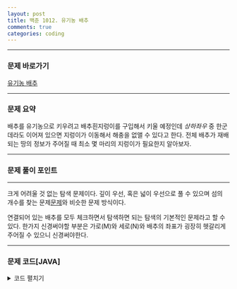 ```yaml
---
layout: post
title: 백준 1012. 유기농 배추
comments: true 
categories: coding
---
```

- - -
### 문제 바로가기
[유기농 배추](https://www.acmicpc.net/problem/1012)
- - - 
### 문제 요약 
배추를 유기농으로 키우려고 배추흰지렁이를 구입해서 키울 예정인데 *상하좌우* 중 한군데라도 이어져 있으면 지렁이가 이동해서 해충을 없앨 수 있다고 한다.
전체 배추가 재배되는 땅의 정보가 주어질 때 최소 몇 마리의 지렁이가 필요한지 알아보자.

- - -

### 문제 풀이 포인트
- - - 
크게 어려울 것 없는 탐색 문제이다. 깊이 우선, 혹은 넓이 우선으로 풀 수 있으며 섬의 개수를 찾는 문제[문제](https://www.acmicpc.net/problem/4963)와 비슷한 문제 방식이다.

연결되어 있는 배추를 모두 체크하면서 탐색하면 되는 탐색의 기본적인 문제라고 할 수 있다.
한가지 신경써야할 부분은 가로(M)와 세로(N)와 배추의 좌표가 굉장히 헷갈리게 주어질 수 있으니 신경써야한다.

- - -
###  문제 코드[JAVA]
<details>
<summary>코드 펼치기</summary>
<div markdown="1">

- - -
```java
import java.util.LinkedList;
import java.util.Queue;
import java.util.Scanner;

public class Main {
  static int[][] check;
  static int N, M;
  public static void main(String[] args) {
    Scanner sc = new Scanner(System.in);
    int T = sc.nextInt();
    while (T-- > 0) {
      M = sc.nextInt(); // 가로
      N = sc.nextInt(); // 세로
      int K = sc.nextInt();
      boolean[][] arr = new boolean[N][M];
      check = new int[N][M];
      for (int i = 0; i < K; i++) {
        int x = sc.nextInt(); // 가로
        int y = sc.nextInt(); // 세로
        arr[y][x] = true;
      }
      int color = 1;
      for (int i = 0; i < N; i++) {
        for (int j = 0; j < M; j++) {
          if(check[i][j] != 0) continue;
          if(arr[i][j]) {
            sol(i, j, arr, color);
            color++;
          }
        }
      }
    System.out.println(color-1);
    }
  }
  static int[] dx = {1, 0, -1, 0};
  static int[] dy = {0, 1, 0, -1};
  private static void sol(int i, int j, boolean[][] arr, int color) {
    Queue<int[]> queue = new LinkedList<>();
    boolean[][] v = new boolean[N][M];
    queue.add(new int[]{i, j});
    v[i][j] = true;
    while(!queue.isEmpty()) {
      int[] cur = queue.poll();
      check[cur[0]][cur[1]] = color;
      for(int d = 0; d < 4; d++){
        int nx = cur[0] + dx[d];
        int ny = cur[1] + dy[d];
        if(nx < 0 || nx >= N || ny < 0 || ny >= M || v[nx][ny]) continue;
        if(arr[nx][ny]) {
          queue.add(new int[] {nx, ny});
          v[nx][ny] = true;
        }
      }
    }
  }
}

```
</div>
</details>
